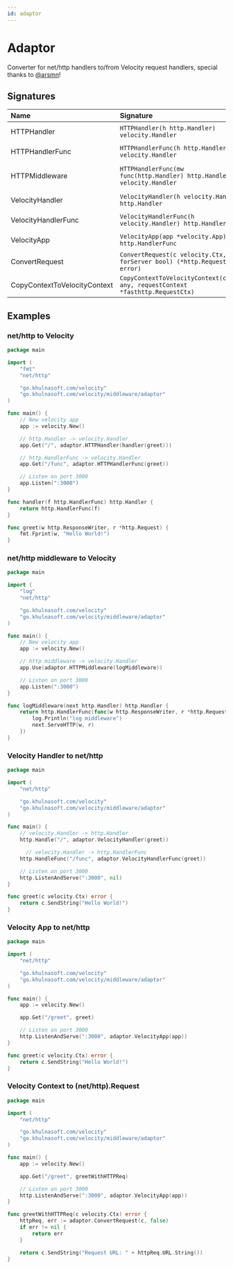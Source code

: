 ```yaml
---
id: adaptor
---
```


# Adaptor

Converter for net/http handlers to/from Velocity request handlers, special thanks to [@arsmn](https://github.com/arsmn)!

## Signatures

| Name | Signature | Description
| :--- | :--- | :---
| HTTPHandler | `HTTPHandler(h http.Handler) velocity.Handler` | http.Handler -> velocity.Handler
| HTTPHandlerFunc | `HTTPHandlerFunc(h http.HandlerFunc) velocity.Handler` | http.HandlerFunc -> velocity.Handler
| HTTPMiddleware | `HTTPHandlerFunc(mw func(http.Handler) http.Handler) velocity.Handler` | func(http.Handler) http.Handler -> velocity.Handler
| VelocityHandler | `VelocityHandler(h velocity.Handler) http.Handler` | velocity.Handler -> http.Handler
| VelocityHandlerFunc | `VelocityHandlerFunc(h velocity.Handler) http.HandlerFunc` | velocity.Handler -> http.HandlerFunc
| VelocityApp | `VelocityApp(app *velocity.App) http.HandlerFunc` | Velocity app -> http.HandlerFunc
| ConvertRequest | `ConvertRequest(c velocity.Ctx, forServer bool) (*http.Request, error)` | velocity.Ctx -> http.Request
| CopyContextToVelocityContext | `CopyContextToVelocityContext(context any, requestContext *fasthttp.RequestCtx)` | context.Context -> fasthttp.RequestCtx

## Examples

### net/http to Velocity

```go
package main

import (
    "fmt"
    "net/http"

    "go.khulnasoft.com/velocity"
    "go.khulnasoft.com/velocity/middleware/adaptor"
)

func main() {
    // New velocity app
    app := velocity.New()

    // http.Handler -> velocity.Handler
    app.Get("/", adaptor.HTTPHandler(handler(greet)))

    // http.HandlerFunc -> velocity.Handler
    app.Get("/func", adaptor.HTTPHandlerFunc(greet))

    // Listen on port 3000
    app.Listen(":3000")
}

func handler(f http.HandlerFunc) http.Handler {
    return http.HandlerFunc(f)
}

func greet(w http.ResponseWriter, r *http.Request) {
    fmt.Fprint(w, "Hello World!")
}
```

### net/http middleware to Velocity

```go
package main

import (
    "log"
    "net/http"

    "go.khulnasoft.com/velocity"
    "go.khulnasoft.com/velocity/middleware/adaptor"
)

func main() {
    // New velocity app
    app := velocity.New()

    // http middleware -> velocity.Handler
    app.Use(adaptor.HTTPMiddleware(logMiddleware))

    // Listen on port 3000
    app.Listen(":3000")
}

func logMiddleware(next http.Handler) http.Handler {
    return http.HandlerFunc(func(w http.ResponseWriter, r *http.Request) {
        log.Println("log middleware")
        next.ServeHTTP(w, r)
    })
}
```

### Velocity Handler to net/http

```go
package main

import (
    "net/http"

    "go.khulnasoft.com/velocity"
    "go.khulnasoft.com/velocity/middleware/adaptor"
)

func main() {
    // velocity.Handler -> http.Handler
    http.Handle("/", adaptor.VelocityHandler(greet))

      // velocity.Handler -> http.HandlerFunc
    http.HandleFunc("/func", adaptor.VelocityHandlerFunc(greet))

    // Listen on port 3000
    http.ListenAndServe(":3000", nil)
}

func greet(c velocity.Ctx) error {
    return c.SendString("Hello World!")
}
```

### Velocity App to net/http

```go
package main

import (
    "net/http"

    "go.khulnasoft.com/velocity"
    "go.khulnasoft.com/velocity/middleware/adaptor"
)

func main() {
    app := velocity.New()

    app.Get("/greet", greet)

    // Listen on port 3000
    http.ListenAndServe(":3000", adaptor.VelocityApp(app))
}

func greet(c velocity.Ctx) error {
    return c.SendString("Hello World!")
}
```

### Velocity Context to (net/http).Request

```go
package main

import (
    "net/http"

    "go.khulnasoft.com/velocity"
    "go.khulnasoft.com/velocity/middleware/adaptor"
)

func main() {
    app := velocity.New()

    app.Get("/greet", greetWithHTTPReq)

    // Listen on port 3000
    http.ListenAndServe(":3000", adaptor.VelocityApp(app))
}

func greetWithHTTPReq(c velocity.Ctx) error {
    httpReq, err := adaptor.ConvertRequest(c, false)
    if err != nil {
        return err
    }

    return c.SendString("Request URL: " + httpReq.URL.String())
}
```
